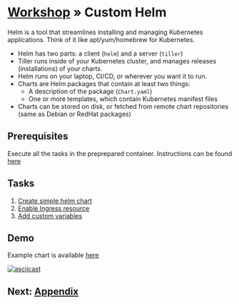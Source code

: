 # [Workshop](../README.md) &raquo; Custom Helm

Helm is a tool that streamlines installing and managing Kubernetes applications.
Think of it like apt/yum/homebrew for Kubernetes.

- Helm has two parts: a client (`helm`) and a server (`tiller`)
- Tiller runs inside of your Kubernetes cluster, and manages releases (installations)
  of your charts.
- Helm runs on your laptop, CI/CD, or wherever you want it to run.
- Charts are Helm packages that contain at least two things:
  - A description of the package (`Chart.yaml`)
  - One or more templates, which contain Kubernetes manifest files
- Charts can be stored on disk, or fetched from remote chart repositories
  (same as Debian or RedHat packages)

## Prerequisites

Execute all the tasks in the preprepared container. Instructions can be found [here](../02_kubernetes/README.md#access-to-your-namespace-in-workshop-k8s-cluster)

## Tasks

1. [Create simple helm chart](./01_create_helm_chart.md)
2. [Enable Ingress resource](./02_enable_ingress.md)
3. [Add custom variables](./03_add_variables.md)

## Demo

Example chart is available [here](https://github.com/3fs/k8s-workshop/blob/master/04_custom_helm/README.md)

[![asciicast](https://asciinema.org/a/SY034jPcErkVmVMBeb9lXc9Xp.svg)](https://asciinema.org/a/SY034jPcErkVmVMBeb9lXc9Xp)

## Next: [Appendix](../05_appendix/README.md)
